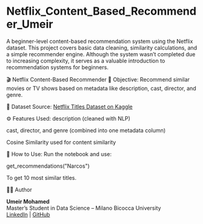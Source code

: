 # Netflix_Content_Based_Recommender_Umeir
A beginner-level content-based recommendation system using the Netflix dataset. This project covers basic data cleaning, similarity calculations, and a simple recommender engine. Although the system wasn’t completed due to increasing complexity, it serves as a valuable introduction to recommendation systems for beginners.

🎬 Netflix Content-Based Recommender
📌 Objective:
Recommend similar movies or TV shows based on metadata like description, cast, director, and genre.

📁 Dataset Source: 
[Netflix Titles Dataset on Kaggle](https://www.kaggle.com/datasets/shivamb/netflix-shows)  

⚙️ Features Used:
description (cleaned with NLP)

cast, director, and genre (combined into one metadata column)

Cosine Similarity used for content similarity

🚀 How to Use:
Run the notebook and use:

get_recommendations("Narcos")

To get 10 most similar titles.

🙋‍♂️ Author

**Umeir Mohamed**  
Master’s Student in Data Science – Milano Bicocca University  
[LinkedIn](https://www.linkedin.com/in/umeir-muhammad-shahzad/) | [GitHub](https://github.com/mumairrr)
